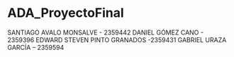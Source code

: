 # ADA_ProyectoFinal

 SANTIAGO AVALO MONSALVE - 2359442
 DANIEL GÓMEZ CANO - 2359396
 EDWARD STEVEN PINTO GRANADOS -2359431
 GABRIEL URAZA GARCÍA – 2359594
